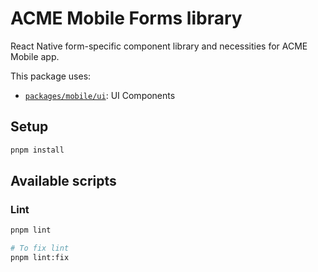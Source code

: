 # ACME Mobile Forms library

React Native form-specific component library and necessities for ACME Mobile app.

This package uses:

- [`packages/mobile/ui`](../ui): UI Components

## Setup

```bash
pnpm install
```

## Available scripts

### Lint

```bash
pnpm lint

# To fix lint
pnpm lint:fix
```
